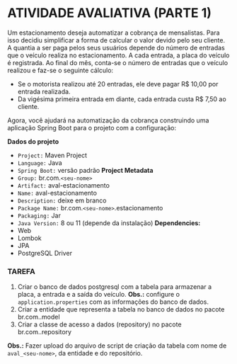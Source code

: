 # ATIVIDADE AVALIATIVA (PARTE 1)

Um estacionamento deseja automatizar a cobrança de mensalistas. Para isso decidiu simplificar a forma de calcular o valor devido pelo seu cliente. A quantia a ser paga pelos seus usuários depende do número de entradas que o veículo realiza no estacionamento. A cada entrada, a placa do veículo é registrada. Ao final do mês, conta-se o número de entradas que o veículo realizou e faz-se o seguinte cálculo:

- Se o motorista realizou até 20 entradas, ele deve pagar R$ 10,00 por entrada realizada.
- Da vigésima primeira entrada em diante, cada entrada custa R$ 7,50 ao cliente.

Agora, você ajudará na automatização da cobrança construindo uma aplicação Spring Boot para o projeto com a configuração:


**Dados do projeto**
- `Project:` Maven Project
- `Language:` Java
- `Spring Boot:` versão padrão
**Project Metadata**
- `Group:` br.com.`<seu-nome>`
- `Artifact:` aval-estacionamento
- `Name:` aval-estacionamento
- `Description:` deixe em branco
- `Package Name:` br.com.`<seu-nome>`.estacionamento
- `Packaging:` Jar
- `Java Version:` 8 ou 11 (depende da instalação)
**Dependencies:**
- Web
- Lombok
- JPA
- PostgreSQL Driver


### TAREFA
1. Criar o banco de dados postgresql com a tabela para armazenar a placa, a entrada e a saída do veículo. **Obs.:** configure o `application.properties` com as informações do banco de dados.
2. Criar a entidade que representa a tabela no banco de dados no pacote br.com.<seu-nome>.model
3. Criar a classe de acesso a dados (repository) no pacote br.com.<seu-nome>.repository

**Obs.:** Fazer upload do arquivo de script de criação da tabela com nome de `aval_<seu-nome>`, da entidade e do repositório.

